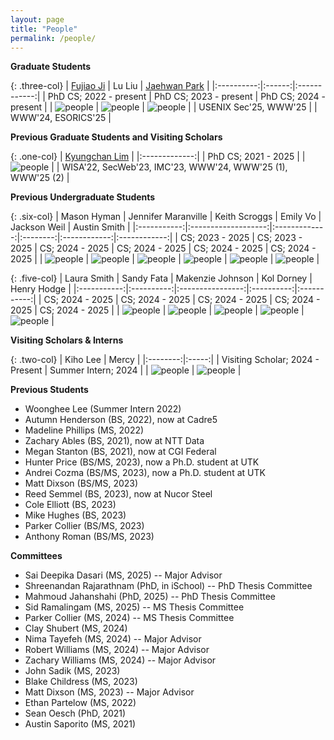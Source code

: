 ```yaml
---
layout: page
title: "People"
permalink: /people/
---
```

**Graduate Students**

{: .three-col}
| [Fujiao Ji](https://fujiaoji.github.io/) | Lu Liu | [Jaehwan Park](https://sites.google.com/view/jaehwanpark/home) |
|:----------:|:------:|:------------:|
| PhD CS; 2022 - present | PhD CS; 2023 - present | PhD CS; 2024 - present |
| ![people](../assets/images/fujiao-ji.png) | ![people](../assets/images/lu-liu.jpg) | ![people](../assets/images/jaehwan.png) |
| <span class="publication-list">USENIX Sec'25, WWW'25</span> | | WWW'24, ESORICS'25 |

**Previous Graduate Students and Visiting Scholars**

{: .one-col}
| [Kyungchan Lim](https://kyungchanlim.github.io/) |
|:-------------:|
| PhD CS; 2021 - 2025 |
| ![people](../assets/images/kyungchan.png) |
| <span class="publication-list">WISA'22, SecWeb'23, IMC'23, WWW'24, WWW'25 (1), WWW'25 (2)</span> |

**Previous Undergraduate Students**

{: .six-col}
| Mason Hyman | Jennifer Maranville | Keith Scroggs | Emily Vo | Jackson Weil | Austin Smith |
|:-----------:|:-------------------:|:-------------:|:--------:|:------------:|:------------:|
| CS; 2023 - 2025 | CS; 2023 - 2025 | CS; 2024 - 2025 | CS; 2024 - 2025 | CS; 2024 - 2025 | CS; 2024 - 2025 |
| ![people](../assets/hacker.png) | ![people](../assets/images/jen.jpg) | ![people](../assets/images/keith.jpg) | ![people](../assets/images/emily.jpeg) | ![people](../assets/images/jackson.jpg) | ![people](../assets/images/austin.jpg) |

{: .five-col}
| Laura Smith | Sandy Fata | Makenzie Johnson | Kol Dorney | Henry Hodge |
|:-----------:|:----------:|:----------------:|:----------:|:-----------:|
| CS; 2024 - 2025 | CS; 2024 - 2025 | CS; 2024 - 2025 | CS; 2024 - 2025 | CS; 2024 - 2025 |
| ![people](../assets/images/laura.jpg) | ![people](../assets/images/sandy.jpg) | ![people](../assets/images/makenzie.jpg) | ![people](../assets/images/kol.jpg) | ![people](../assets/images/henry.jpg) |

**Visiting Scholars & Interns**  

{: .two-col}
| Kiho Lee | Mercy |
|:--------:|:-----:|
| Visiting Scholar; 2024 - Present | Summer Intern; 2024 |
| ![people](../assets/hacker.png) | ![people](../assets/images/mercy.jpg) |

**Previous Students**
- Woonghee Lee (Summer Intern 2022)
- Autumn Henderson (BS, 2022), now at Cadre5
- Madeline Phillips (MS, 2022)
- Zachary Ables (BS, 2021), now at NTT Data
- Megan Stanton (BS, 2021), now at CGI Federal
- Hunter Price (BS/MS, 2023), now a Ph.D. student at UTK
- Andrei Cozma (BS/MS, 2023), now a Ph.D. student at UTK
- Matt Dixson (BS/MS, 2023)
- Reed Semmel (BS, 2023), now at Nucor Steel
- Cole Elliott (BS,  2023)
- Mike Hughes (BS, 2023)
- Parker Collier (BS/MS, 2023)
- Anthony Roman (BS/MS, 2023)

**Committees**
- Sai Deepika Dasari (MS, 2025) -- Major Advisor
- Shreenandan Rajarathnam (PhD, in iSchool) -- PhD Thesis Committee
- Mahmoud Jahanshahi (PhD, 2025) -- PhD Thesis Committee
- Sid Ramalingam (MS, 2025) -- MS Thesis Committee
- Parker Collier (MS, 2024) -- MS Thesis Committee
- Clay Shubert (MS, 2024) 
- Nima Tayefeh (MS, 2024) -- Major Advisor
- Robert Williams (MS, 2024) -- Major Advisor
- Zachary Williams (MS, 2024) -- Major Advisor
- John Sadik (MS, 2023)
- Blake Childress (MS, 2023)
- Matt Dixson (MS, 2023) -- Major Advisor
- Ethan Partelow (MS, 2022)
- Sean Oesch (PhD, 2021)
- Austin Saporito (MS, 2021)